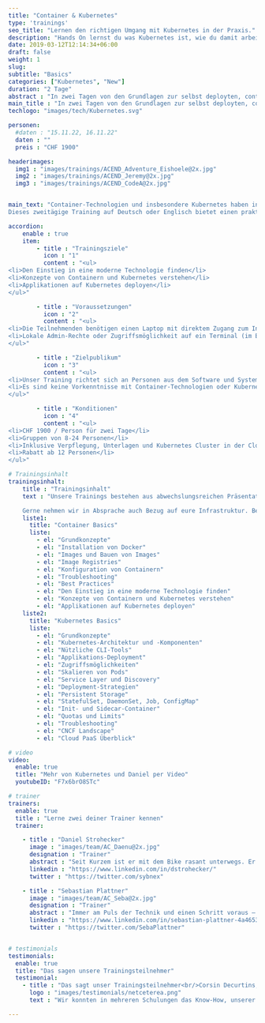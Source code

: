 ```yaml
---
title: "Container & Kubernetes"
type: 'trainings'
seo_title: "Lernen den richtigen Umgang mit Kubernetes in der Praxis."
description: "Hands On lernst du was Kubernetes ist, wie du damit arbeitest und wie der Einsatz der Alltag in deinem Unternehmen vereinfacht und effizienter gestaltet."
date: 2019-03-12T12:14:34+06:00
draft: false
weight: 1
slug:
subtitle: "Basics"
categories: ["Kubernetes", "New"]
duration: "2 Tage"
abstract : "In zwei Tagen von den Grundlagen zur selbst deployten, containerbasierten Applikation auf Kubernetes."
main_title : "In zwei Tagen von den Grundlagen zur selbst deployten, containerbasierten Applikation auf Kubernetes."
techlogo: "images/tech/Kubernetes.svg"

personen:
  #daten : "15.11.22, 16.11.22"
  daten : ""
  preis : "CHF 1900"

headerimages:
  img1 : "images/trainings/ACEND_Adventure_Eishoele@2x.jpg"
  img2 : "images/trainings/ACEND_Jeremy@2x.jpg"
  img3 : "images/trainings/ACEND_CodeA@2x.jpg"


main_text: "Container-Technologien und insbesondere Kubernetes haben in den letzten Jahren enorm an Bedeutung gewonnen und wurden zu einem wichtigen Treiber der Digitalisierung.\n\n
Dieses zweitägige Training auf Deutsch oder Englisch bietet einen praktischen und klar verständlichen Einstieg in diese Open Source-Technologien. Unsere Trainer kommen aus der Praxis und sind zertifizierte Kubernetes Administratoren."

accordion:
    enable : true
    item:
        - title : "Trainingsziele"
          icon : "1"
          content : "<ul>
<li>Den Einstieg in eine moderne Technologie finden</li>
<li>Konzepte von Containern und Kubernetes verstehen</li>
<li>Applikationen auf Kubernetes deployen</li>
</ul>"

        - title : "Voraussetzungen"
          icon : "2"
          content : "<ul>
<li>Die Teilnehmenden benötigen einen Laptop mit direktem Zugang zum Internet</li>
<li>Lokale Admin-Rechte oder Zugriffsmöglichkeit auf ein Terminal (im Browser) sind zusätzlich nötig</li>
</ul>"

        - title : "Zielpublikum"
          icon : "3"
          content : "<ul>
<li>Unser Training richtet sich an Personen aus dem Software und System Engineering</li>
<li>Es sind keine Vorkenntnisse mit Container-Technologien oder Kubernetes notwendig</li>
</ul>"

        - title : "Konditionen"
          icon : "4"
          content : "<ul>
<li>CHF 1900 / Person für zwei Tage</li>
<li>Gruppen von 8-24 Personen</li>
<li>Inklusive Verpflegung, Unterlagen und Kubernetes Cluster in der Cloud</li>
<li>Rabatt ab 12 Personen</li>
</ul>"

# Trainingsinhalt
trainingsinhalt:
    title : "Trainingsinhalt"
    text : "Unsere Trainings bestehen aus abwechslungsreichen Präsentationen und hands-on Labs, um deren Inhalt auf spannende Art und Weise zu übermitteln.

    Gerne nehmen wir in Absprache auch Bezug auf eure Infrastruktur. Bei Bedarf für weitere Inhalte können wir auf euren Wunsch hin Anpassungen vornehmen."
    liste1:
      title: "Container Basics"
      liste:
        - el: "Grundkonzepte"
        - el: "Installation von Docker"
        - el: "Images und Bauen von Images"
        - el: "Image Registries"
        - el: "Konfiguration von Containern"
        - el: "Troubleshooting"
        - el: "Best Practices"
        - el: "Den Einstieg in eine moderne Technologie finden"
        - el: "Konzepte von Containern und Kubernetes verstehen"
        - el: "Applikationen auf Kubernetes deployen"
    liste2:
      title: "Kubernetes Basics"
      liste:
        - el: "Grundkonzepte"
        - el: "Kubernetes-Architektur und -Komponenten"
        - el: "Nützliche CLI-Tools"
        - el: "Applikations-Deployment"
        - el: "Zugriffsmöglichkeiten"
        - el: "Skalieren von Pods"
        - el: "Service Layer und Discovery"
        - el: "Deployment-Strategien"
        - el: "Persistent Storage"
        - el: "StatefulSet, DaemonSet, Job, ConfigMap"
        - el: "Init- und Sidecar-Container"
        - el: "Quotas und Limits"
        - el: "Troubleshooting"
        - el: "CNCF Landscape"
        - el: "Cloud PaaS Überblick"

# video
video:
  enable: true
  title: "Mehr von Kubernetes und Daniel per Video"
  youtubeID: "F7x6brO8STc"

# trainer
trainers:
  enable: true
  title : "Lerne zwei deiner Trainer kennen"
  trainer:

    - title : "Daniel Strohecker"
      image : "images/team/AC_Daenu@2x.jpg"
      designation : "Trainer"
      abstract : "Seit Kurzem ist er mit dem Bike rasant unterwegs. Er kann aber auch bremsen und führt unsere Kunden sicher durch die Trainings."
      linkedin : "https://www.linkedin.com/in/dstrohecker/"
      twitter : "https://twitter.com/sybnex"

    - title : "Sebastian Plattner"
      image : "images/team/AC_Seba@2x.jpg"
      designation : "Trainer"
      abstract : "Immer am Puls der Technik und einen Schritt voraus – je komplexer das Problem desto grösser sein Antrieb. Weil sich nichts von selbst erklärt, übernimmt er das auch gleich."
      linkedin : "https://www.linkedin.com/in/sebastian-plattner-4a4653bb/"
      twitter : "https://twitter.com/SebaPlattner"


# testimonials
testimonials:
  enable: true
  title: "Das sagen unsere Trainingsteilnehmer"
  testimonial:
    - title : "Das sagt unser Trainingsteilnehmer<br/>Corsin Decurtins, Zürich"
      logo : "images/testimonials/netceterea.png"
      text : "Wir konnten in mehreren Schulungen das Know-How, unserer Entwickler in ganz Europa, im Bereich Kubernetes aufbauen. Dies hilft uns auch in Zukunft, unsere Kunden mit innovativen Softwarelösungen zu  beliefern. Einfach tolle Trainings und super Trainer."

---
```

